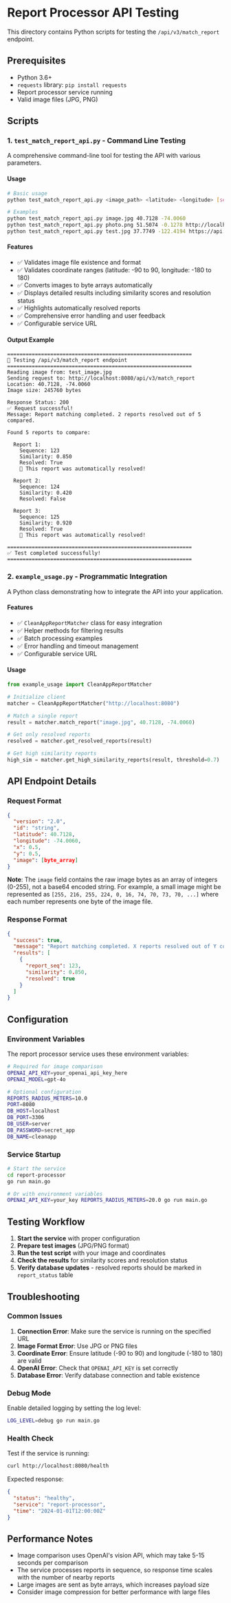 # Report Processor API Testing

This directory contains Python scripts for testing the `/api/v3/match_report` endpoint.

## Prerequisites

- Python 3.6+
- `requests` library: `pip install requests`
- Report processor service running
- Valid image files (JPG, PNG)

## Scripts

### 1. `test_match_report_api.py` - Command Line Testing

A comprehensive command-line tool for testing the API with various parameters.

#### Usage

```bash
# Basic usage
python test_match_report_api.py <image_path> <latitude> <longitude> [service_url]

# Examples
python test_match_report_api.py image.jpg 40.7128 -74.0060
python test_match_report_api.py photo.png 51.5074 -0.1278 http://localhost:8080
python test_match_report_api.py test.jpg 37.7749 -122.4194 https://api.example.com
```

#### Features

- ✅ Validates image file existence and format
- ✅ Validates coordinate ranges (latitude: -90 to 90, longitude: -180 to 180)
- ✅ Converts images to byte arrays automatically
- ✅ Displays detailed results including similarity scores and resolution status
- ✅ Highlights automatically resolved reports
- ✅ Comprehensive error handling and user feedback
- ✅ Configurable service URL

#### Output Example

```
============================================================
🧪 Testing /api/v3/match_report endpoint
============================================================
Reading image from: test_image.jpg
Sending request to: http://localhost:8080/api/v3/match_report
Location: 40.7128, -74.0060
Image size: 245760 bytes

Response Status: 200
✅ Request successful!
Message: Report matching completed. 2 reports resolved out of 5 compared.

Found 5 reports to compare:

  Report 1:
    Sequence: 123
    Similarity: 0.850
    Resolved: True
    🎉 This report was automatically resolved!

  Report 2:
    Sequence: 124
    Similarity: 0.420
    Resolved: False

  Report 3:
    Sequence: 125
    Similarity: 0.920
    Resolved: True
    🎉 This report was automatically resolved!

============================================================
✅ Test completed successfully!
============================================================
```

### 2. `example_usage.py` - Programmatic Integration

A Python class demonstrating how to integrate the API into your application.

#### Features

- ✅ `CleanAppReportMatcher` class for easy integration
- ✅ Helper methods for filtering results
- ✅ Batch processing examples
- ✅ Error handling and timeout management
- ✅ Configurable service URL

#### Usage

```python
from example_usage import CleanAppReportMatcher

# Initialize client
matcher = CleanAppReportMatcher("http://localhost:8080")

# Match a single report
result = matcher.match_report("image.jpg", 40.7128, -74.0060)

# Get only resolved reports
resolved = matcher.get_resolved_reports(result)

# Get high similarity reports
high_sim = matcher.get_high_similarity_reports(result, threshold=0.7)
```

## API Endpoint Details

### Request Format

```json
{
  "version": "2.0",
  "id": "string",
  "latitude": 40.7128,
  "longitude": -74.0060,
  "x": 0.5,
  "y": 0.5,
  "image": [byte_array]
}
```

**Note**: The `image` field contains the raw image bytes as an array of integers (0-255), not a base64 encoded string. For example, a small image might be represented as `[255, 216, 255, 224, 0, 16, 74, 70, 73, 70, ...]` where each number represents one byte of the image file.

### Response Format

```json
{
  "success": true,
  "message": "Report matching completed. X reports resolved out of Y compared.",
  "results": [
    {
      "report_seq": 123,
      "similarity": 0.850,
      "resolved": true
    }
  ]
}
```

## Configuration

### Environment Variables

The report processor service uses these environment variables:

```bash
# Required for image comparison
OPENAI_API_KEY=your_openai_api_key_here
OPENAI_MODEL=gpt-4o

# Optional configuration
REPORTS_RADIUS_METERS=10.0
PORT=8080
DB_HOST=localhost
DB_PORT=3306
DB_USER=server
DB_PASSWORD=secret_app
DB_NAME=cleanapp
```

### Service Startup

```bash
# Start the service
cd report-processor
go run main.go

# Or with environment variables
OPENAI_API_KEY=your_key REPORTS_RADIUS_METERS=20.0 go run main.go
```

## Testing Workflow

1. **Start the service** with proper configuration
2. **Prepare test images** (JPG/PNG format)
3. **Run the test script** with your image and coordinates
4. **Check the results** for similarity scores and resolution status
5. **Verify database updates** - resolved reports should be marked in `report_status` table

## Troubleshooting

### Common Issues

1. **Connection Error**: Make sure the service is running on the specified URL
2. **Image Format Error**: Use JPG or PNG files
3. **Coordinate Error**: Ensure latitude (-90 to 90) and longitude (-180 to 180) are valid
4. **OpenAI Error**: Check that `OPENAI_API_KEY` is set correctly
5. **Database Error**: Verify database connection and table existence

### Debug Mode

Enable detailed logging by setting the log level:

```bash
LOG_LEVEL=debug go run main.go
```

### Health Check

Test if the service is running:

```bash
curl http://localhost:8080/health
```

Expected response:
```json
{
  "status": "healthy",
  "service": "report-processor",
  "time": "2024-01-01T12:00:00Z"
}
```

## Performance Notes

- Image comparison uses OpenAI's vision API, which may take 5-15 seconds per comparison
- The service processes reports in sequence, so response time scales with the number of nearby reports
- Large images are sent as byte arrays, which increases payload size
- Consider image compression for better performance with large files
